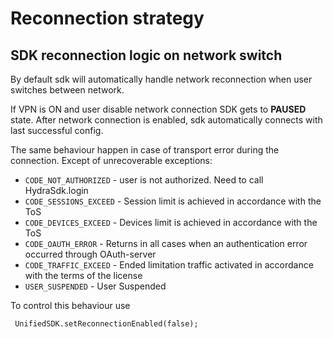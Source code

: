 # Reconnection strategy

## SDK reconnection logic on network switch

By default sdk will automatically handle network reconnection when user switches between network.

If VPN is ON and user disable network connection SDK gets to **PAUSED** state. After network connection is enabled, sdk automatically connects with last successful config.

The same behaviour happen in case of transport error during the connection. Except of unrecoverable exceptions:

* `CODE_NOT_AUTHORIZED` - user is not authorized. Need to call HydraSdk.login
* `CODE_SESSIONS_EXCEED` - Session limit is achieved in accordance with the ToS
* `CODE_DEVICES_EXCEED` - Devices limit is achieved in accordance with the ToS
* `CODE_OAUTH_ERROR` - Returns in all cases when an authentication error occurred through OAuth-server
* `CODE_TRAFFIC_EXCEED` - Ended limitation traffic activated in accordance with the terms of the license
* `USER_SUSPENDED` - User Suspended

To control this behaviour use

```text
 UnifiedSDK.setReconnectionEnabled(false);
```

## 

